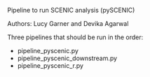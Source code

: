 Pipeline to run SCENIC analysis (pySCENIC)

Authors: Lucy Garner and Devika Agarwal

Three pipelines that should be run in the order:

+ pipeline_pyscenic.py
+ pipeline_pyscenic_downstream.py
+ pipeline_pyscenic_r.py
